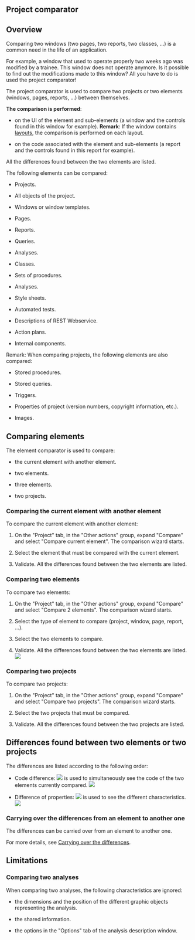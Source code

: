


## Project comparator 
			



<a name="NOTE1"></a>
<a name="NOTE1_1"></a>


## Overview
<a name="overview_ELTTEXTE000244"></a>
Comparing two windows (two pages, two reports, two classes, ...) is a common need in the life of an application.

For example, a window that used to operate properly two weeks ago was modified by a trainee. This window does not operate anymore. Is it possible to find out the modifications made to this window? All you have to do is used the project comparator!

The project comparator is used to compare two projects or two elements (windows, pages, reports, ...) between themselves.

**The comparison is performed**:

- on the UI of the element and sub-elements (a window and the controls found in this window for example). 
	**Remark**: If the window contains [layouts](../Editeurs/9000153.md), the comparison is performed on each layout.

- on the code associated with the element and sub-elements (a report and the controls found in this report for example).




All the differences found between the two elements are listed.

The following elements can be compared:

- Projects.

- All objects of the project. 

- Windows or window templates.

- Pages.

- Reports.

- Queries.

- Analyses.

- Classes.

- Sets of procedures.

- Analyses.

- Style sheets.

- Automated tests.

- Descriptions of REST Webservice.

- Action plans.

- Internal components.




Remark: When comparing projects, the following elements are also compared: 

- Stored procedures.

- Stored queries.

- Triggers.

- Properties of project (version numbers, copyright information, etc.).

- Images.




<a name="NOTE2"></a>
<a name="NOTE2_1"></a>


## Comparing elements
<a name="comparing_elements_ELTTEXTE000268"></a>
The element comparator is used to compare:

- the current element with another element.

- two elements.

- three elements.

- two projects.



<a name="NOTE2_2"></a>


### Comparing the current element with another element
<a name="comparing_the_current_element_with_another_element_ELTPARAGRAPHE000090"></a>

To compare the current element with another element:

1. On the "Project" tab, in the "Other actions" group, expand "Compare" and select "Compare current element". The comparison wizard starts.

2. Select the element that must be compared with the current element.

3. Validate. All the differences found between the two elements are listed.



<a name="NOTE2_3"></a>


### Comparing two elements
<a name="comparing_two_elements_ELTPARAGRAPHE000113"></a>

To compare two elements:

1. On the "Project" tab, in the "Other actions" group, expand "Compare" and select "Compare 2 elements". The comparison wizard starts.

2. Select the type of element to compare (project, window, page, report, ...).

3. Select the two elements to compare.

4. Validate. All the differences found between the two elements are listed.
![](https://doc.pcsoft.fr/en-US/images/image.awp?langid=3&name=Comparateur_prj%20-%20HC%20N%B0001.gif&type=thumb)




<a name="NOTE2_4"></a>


### Comparing two projects
<a name="comparing_two_projects_ELTPARAGRAPHE000138"></a>

To compare two projects:

1. On the "Project" tab, in the "Other actions" group, expand "Compare" and select "Compare two projects". The comparison wizard starts.

2. Select the two projects that must be compared.

3. Validate. All the differences found between the two projects are listed.




<a name="NOTE3"></a>
<a name="NOTE3_1"></a>


## Differences found between two elements or two projects
<a name="differences_found_between_two_elements_two_projects_ELTTEXTE000310"></a>
The differences are listed according to the following order:

- Code difference: ![](https://doc.pcsoft.fr/en-US/images/image.awp?langid=3&name=OrdreAffichage.gif)
 is used to simultaneously see the code of the two elements currently compared. 
![](https://doc.pcsoft.fr/en-US/images/image.awp?langid=3&name=Comparateur_prj%20-%20HC%20N%B0002.gif&type=thumb)


- Difference of properties:  ![](https://doc.pcsoft.fr/en-US/images/image.awp?langid=3&name=OrdreAffichage.gif)
 is used to see the different characteristics. 
![](https://doc.pcsoft.fr/en-US/images/image.awp?langid=3&name=Comparateur_prj%20-%20HC%20N%B0003.gif&type=thumb)




<a name="NOTE3_2"></a>


### Carrying over the differences from an element to another one
<a name="carrying_over_the_differences_from_element_another_one_ELTPARAGRAPHE000177"></a>

The differences can be carried over from an element to another one.

For more details, see [Carrying over the differences](../Editeurs/2030044.md).

<a name="NOTE4"></a>
<a name="NOTE4_1"></a>


## Limitations
<a name="limitations_ELTTEXTE000340"></a>


### Comparing two analyses
<a name="comparing_two_analyses_ELTPARAGRAPHE000191"></a>

When comparing two analyses, the following characteristics are ignored:

- the dimensions and the position of the different graphic objects representing the analysis.

- the shared information.

- the options in the "Options" tab of the analysis description window.





